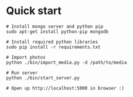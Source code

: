 # Quick start

    # Install mongo server and python pip
    sudo apt-get install python-pip mongodb
    
    # Install required python libraries
    sudo pip install -r requirements.txt
    
    # Import photos
    python ./bin/import_media.py -d /path/to/media
    
    # Run server
    python ./bin/start_server.py

    # Open up http://localhost:5000 in browser :)
